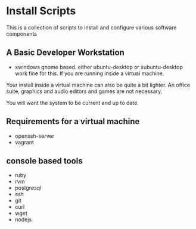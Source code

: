 # Install Scripts 

This is a collection of scripts to install and configure various software components

## A Basic Developer Workstation

* xwindows gnome based. either ubuntu-desktop or xubuntu-desktop work fine for this. If you are running  inside a virtual machine. 

Your install inside a virtual machine can also be quite a bit lighter. An office suite, graphics and audio editors and games are not necessary. 

You will want the system to be current and up to date. 

## Requirements for a virtual machine

* openssh-server
* vagrant 

## console based tools

* ruby
* rvm
* postgresql
* ssh
* git
* curl
* wget
* nodejs

